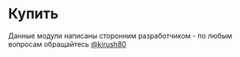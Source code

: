 # Купить

Данные модули написаны сторонним разработчиком - по любым вопросам обращайтесь [@kirush80](https://t.me/@kirush80)

